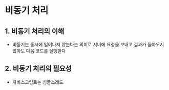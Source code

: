 # 비동기 처리
## 1. 비동기 처리의 이해
- 비동기는 동시에 일어나지 않는다는 의미로 서버에 요청을 보내고 결과가 돌아오지 않아도 다음 코드를 실행한다


## 2. 비동기 처리의 필요성
- 자바스크립트는 싱글스레드
